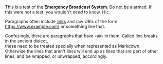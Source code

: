 This is a test of the **Emergency Broadcast System**. Do not be alarmed. If
this were not a test, you wouldn't _need_ to know. Hic.

Paragraphs often include [links](https://www.example.com/) and raw URIs of the
form <https://www.example.com/> or something like that.

Confusingly, there are paragraphs that have `<BR>` in them. Called line breaks
in the ancient dialect,  
these need to be treated specially when represented as Markdown. Otherwise the
lines that aren't lines will end up as lines that are part of other lines, and
be wrapped, or unwrapped, accordingly.

